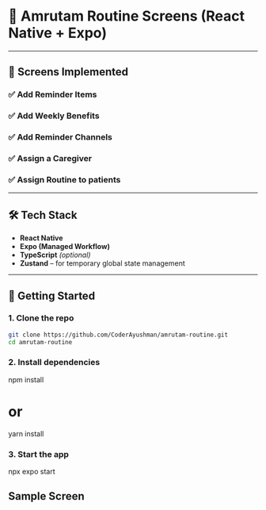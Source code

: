 # 🧴 Amrutam Routine Screens (React Native + Expo)


---

## 📱 Screens Implemented

### ✅ Add Reminder Items

### ✅ Add Weekly Benefits

### ✅ Add Reminder Channels

### ✅ Assign a Caregiver

### ✅ Assign Routine to patients  

---

## 🛠 Tech Stack

- **React Native**
- **Expo (Managed Workflow)**
- **TypeScript** *(optional)*
- **Zustand** – for temporary global state management


---

## 🚀 Getting Started

### 1. Clone the repo

 ```bash
 git clone https://github.com/CoderAyushman/amrutam-routine.git
 cd amrutam-routine
```
### 2. Install dependencies

npm install
# or
yarn install

### 3. Start the app

npx expo start

## Sample Screen
